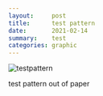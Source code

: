 ```yaml
---
layout:     post
title:      test pattern
date:       2021-02-14
summary:    test
categories: graphic
---
```


![testpattern](https://i.imgur.com/nDfbd2n.jpg)

test pattern out of paper
